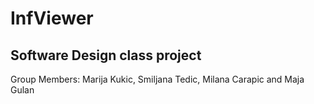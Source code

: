 # InfViewer
## Software Design class project

Group Members: Marija Kukic, Smiljana Tedic, Milana Carapic and Maja Gulan
